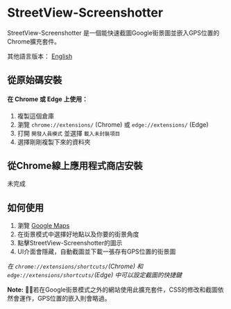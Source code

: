 # StreetView-Screenshotter
StreetView-Screenshotter 是一個能快速截圖Google街景圖並嵌入GPS位置的Chrome擴充套件。

其他語言版本： [English](README.md)
## 從原始碼安裝

#### 在 Chrome 或 Edge 上使用：
1. 複製這個倉庫
2. 瀏覽 `chrome://extensions/` (Chrome) 或 `edge://extensions/` (Edge)
3. 打開 `開發人員模式` 並選擇 `載入未封裝項目`
4. 選擇剛剛複製下來的資料夾

## 從Chrome線上應用程式商店安裝
未完成

## 如何使用
1. 瀏覽 [Google Maps](https://www.google.com/maps)
2. 在街景模式中選擇好地點以及你要的街景角度
3. 點擊StreetView-Screenshotter的圖示
4. UI介面會隱藏，自動截圖並下載一張存有GPS位置的街景圖

_在 `chrome://extensions/shortcuts/`(Chrome) 和 `edge://extensions/shortcuts/`(Edge) 中可以設定截圖的快捷鍵_

**Note:** 若在Google街景模式之外的網站使用此擴充套件，CSS的修改和截圖依然會運作，GPS位置的嵌入則會略過。